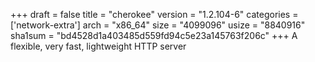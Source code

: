 +++
draft = false
title = "cherokee"
version = "1.2.104-6"
categories = ['network-extra']
arch = "x86_64"
size = "4099096"
usize = "8840916"
sha1sum = "bd4528d1a403485d559fd94c5e23a145763f206c"
+++
A flexible, very fast, lightweight HTTP server